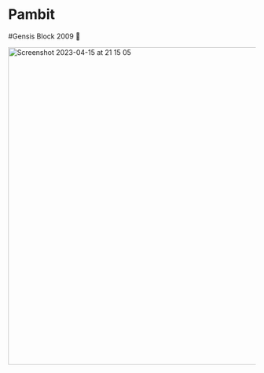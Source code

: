 # Pambit

#Gensis Block 2009 🧡

<img width="647" alt="Screenshot 2023-04-15 at 21 15 05" src="https://user-images.githubusercontent.com/110417190/232280715-eb875ce8-9e9c-4815-a66c-42fdfaeaacb7.png">
